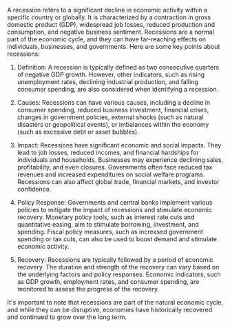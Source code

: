 A recession refers to a significant decline in economic activity within a specific country or globally. It is characterized by a contraction in gross domestic product (GDP), widespread job losses, reduced production and consumption, and negative business sentiment. Recessions are a normal part of the economic cycle, and they can have far-reaching effects on individuals, businesses, and governments. Here are some key points about recessions:

1. Definition: A recession is typically defined as two consecutive quarters of negative GDP growth. However, other indicators, such as rising unemployment rates, declining industrial production, and falling consumer spending, are also considered when identifying a recession.

2. Causes: Recessions can have various causes, including a decline in consumer spending, reduced business investment, financial crises, changes in government policies, external shocks (such as natural disasters or geopolitical events), or imbalances within the economy (such as excessive debt or asset bubbles).

3. Impact: Recessions have significant economic and social impacts. They lead to job losses, reduced incomes, and financial hardships for individuals and households. Businesses may experience declining sales, profitability, and even closures. Governments often face reduced tax revenues and increased expenditures on social welfare programs. Recessions can also affect global trade, financial markets, and investor confidence.

4. Policy Response: Governments and central banks implement various policies to mitigate the impact of recessions and stimulate economic recovery. Monetary policy tools, such as interest rate cuts and quantitative easing, aim to stimulate borrowing, investment, and spending. Fiscal policy measures, such as increased government spending or tax cuts, can also be used to boost demand and stimulate economic activity.

5. Recovery: Recessions are typically followed by a period of economic recovery. The duration and strength of the recovery can vary based on the underlying factors and policy responses. Economic indicators, such as GDP growth, employment rates, and consumer spending, are monitored to assess the progress of the recovery.

It's important to note that recessions are part of the natural economic cycle, and while they can be disruptive, economies have historically recovered and continued to grow over the long term.